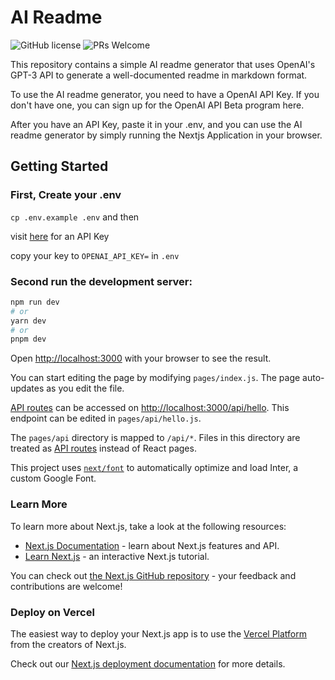 # AI Readme

<img src="https://img.shields.io/badge/license-MIT-blue.svg" alt="GitHub license">
<img src="https://img.shields.io/badge/PRs-welcome-brightgreen.svg" alt="PRs Welcome">


This repository contains a simple AI readme generator that uses OpenAI's GPT-3 API to generate a well-documented readme in markdown format.

To use the AI readme generator, you need to have a OpenAI API Key. If you don't have one, you can sign up for the OpenAI API Beta program here.

After you have an API Key, paste it in your .env, and you can use the AI readme generator by simply running the Nextjs Application in your browser.

## Getting Started

### First, Create your .env
`cp .env.example .env` 
and then 

visit [here](https://openai.com/api/) for an API Key

copy your key to `OPENAI_API_KEY=` in `.env`

### Second run the development server:

```bash
npm run dev
# or
yarn dev
# or
pnpm dev
```

Open [http://localhost:3000](http://localhost:3000) with your browser to see the result.

You can start editing the page by modifying `pages/index.js`. The page auto-updates as you edit the file.

[API routes](https://nextjs.org/docs/api-routes/introduction) can be accessed on [http://localhost:3000/api/hello](http://localhost:3000/api/hello). This endpoint can be edited in `pages/api/hello.js`.

The `pages/api` directory is mapped to `/api/*`. Files in this directory are treated as [API routes](https://nextjs.org/docs/api-routes/introduction) instead of React pages.

This project uses [`next/font`](https://nextjs.org/docs/basic-features/font-optimization) to automatically optimize and load Inter, a custom Google Font.

### Learn More

To learn more about Next.js, take a look at the following resources:

- [Next.js Documentation](https://nextjs.org/docs) - learn about Next.js features and API.
- [Learn Next.js](https://nextjs.org/learn) - an interactive Next.js tutorial.

You can check out [the Next.js GitHub repository](https://github.com/vercel/next.js/) - your feedback and contributions are welcome!

### Deploy on Vercel

The easiest way to deploy your Next.js app is to use the [Vercel Platform](https://vercel.com/new?utm_medium=default-template&filter=next.js&utm_source=create-next-app&utm_campaign=create-next-app-readme) from the creators of Next.js.

Check out our [Next.js deployment documentation](https://nextjs.org/docs/deployment) for more details.
